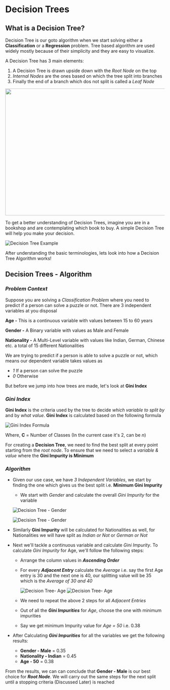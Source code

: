 # Decision Trees

## What is a Decision Tree?

Decision Tree is our goto algorithm when we start solving either a **Classification** or a **Regression** problem. Tree based algorithm are used widely mostly because of their simplicity and they are easy to visualize.

A Decision Tree has 3 main elements:

1. A Decision Tree is drawn upside down with the _Root Node_ on the top
2. _Internal Nodes_ are the ones based on which the tree split into branches
3. Finally the end of a branch which dos not split is called a _Leaf Node_

<img src=https://github.com/amit-raj-repo/Machine-Learning/blob/main/Tree%20Elements.png width="600" height ="400">

To get a better understanding of Decision Trees, imagine you are in a bookshop and are contemplating which book to buy. A simple Decision Tree will help you make your decision.

![Decision Tree Example](https://github.com/amit-raj-repo/Machine-Learning/blob/main/Tree%20Example.png)

After understanding the basic terminologies, lets look into how a Decision Tree Algorithm works!


## Decision Trees - Algorithm

### ***Problem Context***

Suppose you are solving a _Classification Problem_ where you need to predict if a person can solve a puzzle or not. There are 3 independent variables at you disposal

**Age -** This is a continuous variable with values between 15 to 60 years

**Gender -** A Binary variable with values as Male and Female

**Nationality -** A Multi-Level variable with values like Indian, German, Chinese etc. a total of 15 different Nationalities

We are trying to predict if a person is able to solve a puzzle or not, which means our dependent variable takes values as 

- _1_ If a person can solve the puzzle
- _0_ Otherwise

But before we jump into how trees are made, let's look at **Gini Index** 

### ***Gini Index***

**Gini Index** is the criteria used by the tree to decide _which variable to split by_ and by _what value_. **Gini Index** is calculated based on the following formula


![Gini Index Formula](https://github.com/amit-raj-repo/Machine-Learning/blob/main/Gini%20Impurity.png)

Where,
**C** = Number of Classes (In the current case it's 2, can be _n_)

For creating a **Decision Tree**, we need to find the best split at every point starting from the _root node_. To ensure that we need to select a _variable & value_ where the **Gini Impurity is Minimum**

### ***Algorithm***

- Given our use case, we have _3 Independent Variables_, we start by finding the one which gives us the best split i.e. **Minimum Gini Impurity**
  - We start with *Gender* and calculate the overall _Gini Impurity_ for the variable
  
  ![Decision Tree - Gender](https://github.com/amit-raj-repo/Machine-Learning/blob/main/SmartSelect_20210519-114845_Samsung%20Notes.jpg)

  ![Decision Tree - Gender](https://github.com/amit-raj-repo/Machine-Learning/blob/main/SmartSelect_20210519-114922_Samsung%20Notes.jpg)

- Similarly **Gini Impurity** will be calculated for Nationalities as well, for Nationalities we will have split as _Indian or Not_ or _German or Not_
  
- Next we'll tackle a continuous variable and calculate _Gini Impurity_. To calculate _Gini Impurity_ for Age, we'll follow the following steps:
  - Arrange the column values in ***Ascending Order***
  - For every ***Adjacent Entry*** calculate the *Average* i.e. say the first Age entry is 30 and the next one is 40, our splitting value will be 35 which is the _Average of 30 and 40_
    
      ![Decision Tree- Age](https://github.com/amit-raj-repo/Machine-Learning/blob/main/SmartSelect_20210519-114959_Samsung%20Notes.JPG)
      ![Decision Tree- Age](https://github.com/amit-raj-repo/Machine-Learning/blob/main/SmartSelect_20210519-115043_Samsung%20Notes.jpg)

  - We need to repeat the above 2 steps for all _Adjacent Entries_
  - Out of all the ***Gini Impurities*** for _Age_, choose the one with minimum impurities
  - Say we get minimum Impurity value for _Age = 50_ i.e. 0.38

- After Calculating ***Gini Impurities*** for all the variables we get the following results:
  - **Gender - Male** = 0.35
  - **Nationality - Indian** = 0.45
  - **Age - 50** = 0.38

From the results, we can can conclude that **Gender - Male** is our best choice for ***Root Node***. We will carry out the same steps for the next split until a stopping criteria (Discussed Later) is reached
